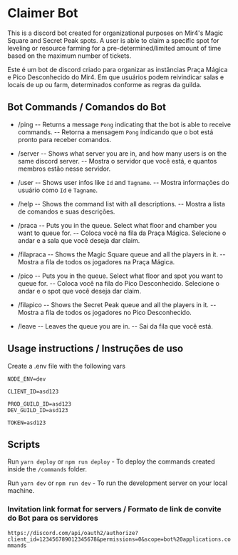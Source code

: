 # Claimer Bot

This is a discord bot created for organizational purposes on Mir4's Magic Square and Secret Peak spots. A user is able to claim a specific spot for leveling or resource farming for a pre-determined/limited amount of time based on the maximum number of tickets.

Este é um bot de discord criado para organizar as instâncias Praça Mágica e Pico Desconhecido do Mir4. Em que usuários podem reivindicar salas e locais de up ou farm, determinados conforme as regras da guilda.

## Bot Commands / Comandos do Bot

- /ping
  -- Returns a message `Pong` indicating that the bot is able to receive commands.
  -- Retorna a mensagem `Pong` indicando que o bot está pronto para receber comandos.

- /server
  -- Shows what server you are in, and how many users is on the same discord server.
  -- Mostra o servidor que você está, e quantos membros estão nesse servidor.

- /user
  -- Shows user infos like `Id` and `Tagname`.
  -- Mostra informações do usuário como `Id` e `Tagname`.

- /help
  -- Shows the command list with all descriptions.
  -- Mostra a lista de comandos e suas descrições.

- /praca
  -- Puts you in the queue. Select what floor and chamber you want to queue for.
  -- Coloca você na fila da Praça Mágica. Selecione o andar e a sala que você deseja dar claim.

- /filapraca
  -- Shows the Magic Square queue and all the players in it.
  -- Mostra a fila de todos os jogadores na Praça Mágica.

- /pico
  -- Puts you in the queue. Select what floor and spot you want to queue for.
  -- Coloca você na fila do Pico Desconhecido. Selecione o andar e o spot que você deseja dar claim.
  
- /filapico
  -- Shows the Secret Peak queue and all the players in it.
  -- Mostra a fila de todos os jogadores no Pico Desconhecido.

- /leave
  -- Leaves the queue you are in.
  -- Sai da fila que você está.

## Usage instructions / Instruções de uso

Create a .env file with the following vars

```
NODE_ENV=dev

CLIENT_ID=asd123

PROD_GUILD_ID=asd123
DEV_GUILD_ID=asd123

TOKEN=asd123
```

## Scripts

Run `yarn deploy` or `npm run deploy` - To deploy the commands created inside the `/commands` folder.

Run `yarn dev` or `npm run dev` - To run the development server on your local machine.

### Invitation link format for servers / Formato de link de convite do Bot para os servidores

`https://discord.com/api/oauth2/authorize?client_id=123456789012345678&permissions=0&scope=bot%20applications.commands`
